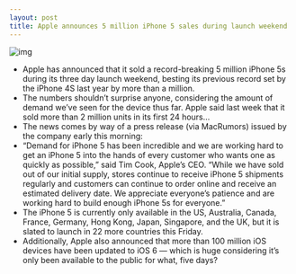 ```yaml
---
layout: post
title: Apple announces 5 million iPhone 5 sales during launch weekend
---
```

![img](http://media.idownloadblog.com/wp-content/uploads/2012/09/iphone_5_box_header.jpg)
* Apple has announced that it sold a record-breaking 5 million iPhone 5s during its three day launch weekend, besting its previous record set by the iPhone 4S last year by more than a million.
* The numbers shouldn’t surprise anyone, considering the amount of demand we’ve seen for the device thus far. Apple said last week that it sold more than 2 million units in its first 24 hours…
* The news comes by way of a press release (via MacRumors) issued by the company early this morning:
* “Demand for iPhone 5 has been incredible and we are working hard to get an iPhone 5 into the hands of every customer who wants one as quickly as possible,” said Tim Cook, Apple’s CEO. “While we have sold out of our initial supply, stores continue to receive iPhone 5 shipments regularly and customers can continue to order online and receive an estimated delivery date. We appreciate everyone’s patience and are working hard to build enough iPhone 5s for everyone.”
* The iPhone 5 is currently only available in the US, Australia, Canada, France, Germany, Hong Kong, Japan, Singapore, and the UK, but it is slated to launch in 22 more countries this Friday.
* Additionally, Apple also announced that more than 100 million iOS devices have been updated to iOS 6 — which is huge considering it’s only been available to the public for what, five days?


